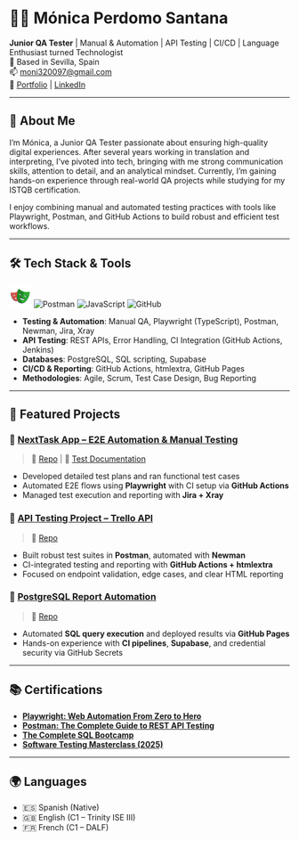 # 👩‍💻 Mónica Perdomo Santana

**Junior QA Tester** | Manual & Automation | API Testing | CI/CD | Language Enthusiast turned Technologist  
📍 Based in Sevilla, Spain  
📫 [moni320097@gmail.com](mailto:moni320097@gmail.com)  
🔗 [Portfolio](https://monica-perdomo-portfolio.netlify.app) | [LinkedIn](https://www.linkedin.com/in/m%C3%B3nica-perdomo-santana-0449b0366)

---

## 👋 About Me

I’m Mónica, a Junior QA Tester passionate about ensuring high-quality digital experiences. After several years working in translation and interpreting, I’ve pivoted into tech, bringing with me strong communication skills, attention to detail, and an analytical mindset. Currently, I’m gaining hands-on experience through real-world QA projects while studying for my ISTQB certification.

I enjoy combining manual and automated testing practices with tools like Playwright, Postman, and GitHub Actions to build robust and efficient test workflows.

---

## 🛠️ Tech Stack & Tools

<img src="https://raw.githubusercontent.com/devicons/devicon/master/icons/playwright/playwright-original.svg" alt="Playwright" width="40" height="40"/>
<img src="https://cdn.jsdelivr.net/gh/devicons/devicon/icons/postman/postman-original.svg" alt="Postman" width="40" height="40"/>
<img src="https://cdn.jsdelivr.net/gh/devicons/devicon/icons/javascript/javascript-original.svg" alt="JavaScript" width="40" height="40"/>
<img src="https://cdn.jsdelivr.net/gh/devicons/devicon/icons/github/github-original.svg" alt="GitHub" width="40" height="40"/>

- **Testing & Automation**: Manual QA, Playwright (TypeScript), Postman, Newman, Jira, Xray  
- **API Testing**: REST APIs, Error Handling, CI Integration (GitHub Actions, Jenkins)  
- **Databases**: PostgreSQL, SQL scripting, Supabase  
- **CI/CD & Reporting**: GitHub Actions, htmlextra, GitHub Pages  
- **Methodologies**: Agile, Scrum, Test Case Design, Bug Reporting

---

## 🧪 Featured Projects

### 🔹 [NextTask App – E2E Automation & Manual Testing](https://monica-perdomo-portfolio.netlify.app/#article-nexttask-e2e)
> 🔗 [Repo](https://github.com/MonicaPerdomoSantana/next-task-playwright-automation) | 📄 [Test Documentation](https://drive.google.com/drive/u/1/folders/1PvnlGZutKLkBdqrxGEgLMc1Hs_BZF9Js)  
- Developed detailed test plans and ran functional test cases  
- Automated E2E flows using **Playwright** with CI setup via **GitHub Actions**  
- Managed test execution and reporting with **Jira + Xray**

### 🔹 [API Testing Project – Trello API](https://monica-perdomo-portfolio.netlify.app/#article-trello)  
> 🔗 [Repo](https://github.com/MonicaPerdomoSantana/trello-api-automation)  
- Built robust test suites in **Postman**, automated with **Newman**  
- CI-integrated testing and reporting with **GitHub Actions + htmlextra**  
- Focused on endpoint validation, edge cases, and clear HTML reporting

### 🔹 [PostgreSQL Report Automation](https://monica-perdomo-portfolio.netlify.app/#article-sql-postgres)  
> 🔗 [Repo](https://github.com/MonicaPerdomoSantana/chinook-postgre-sql-report)  
- Automated **SQL query execution** and deployed results via **GitHub Pages**  
- Hands-on experience with **CI pipelines**, **Supabase**, and credential security via GitHub Secrets

---

## 📚 Certifications

- **[Playwright: Web Automation From Zero to Hero](https://www.udemy.com/certificate/UC-79e2ac88-5773-43ea-8a36-b558c0cd7402/)**  
- **[Postman: The Complete Guide to REST API Testing](https://www.udemy.com/certificate/UC-4b1c5c1c-951c-49e0-a2ca-229630de2792/)**  
- **[The Complete SQL Bootcamp](https://www.udemy.com/certificate/UC-076d84e5-8c75-43d3-a417-6b889699f791/)**  
- **[Software Testing Masterclass (2025)](https://www.udemy.com/certificate/UC-20b59c6e-0fac-4e65-9c84-f437138b8b66/)**  

---

## 🌍 Languages

- 🇪🇸 Spanish (Native)  
- 🇬🇧 English (C1 – Trinity ISE III)  
- 🇫🇷 French (C1 – DALF)
